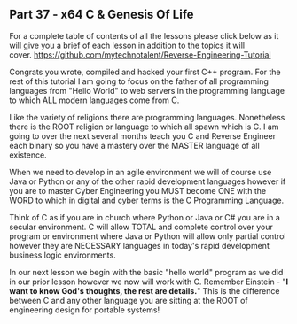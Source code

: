 ## Part 37 - x64 C &amp; Genesis Of Life

For a complete table of contents of all the lessons please click below as it will give you a brief of each lesson in addition to the topics it will cover.&nbsp;https://github.com/mytechnotalent/Reverse-Engineering-Tutorial

Congrats you wrote, compiled and hacked your first C++ program. For the rest of this tutorial I am going to focus on the father of all programming languages from "Hello World" to web servers in the programming language to which ALL modern languages come from C.

Like the variety of religions there are programming languages. Nonetheless there is the ROOT religion or language to which all spawn which is C. I am going to over the next several months teach you C and Reverse Engineer each binary so you have a mastery over the MASTER language of all existence.

When we need to develop in an agile environment we will of course use Java or Python or any of the other rapid development languages however if you are to master Cyber Engineering you MUST become ONE with the WORD to which in digital and cyber terms is the C Programming Language.

Think of C as if you are in church where Python or Java or C\# you are in a secular environment. C will allow TOTAL and complete control over your program or environment where Java or Python will allow only partial control however they are NECESSARY languages in today's rapid development business logic environments.

In our next lesson we begin with the basic "hello world" program as we did in our prior lesson however we now will work with C. Remember Einstein - "__I want to know God's thoughts, the rest are details.__" This is the difference between C and any other language you are sitting at the ROOT of engineering design for portable systems!